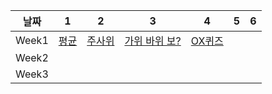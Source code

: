 |   날짜   |  1  |  2  |  3  |  4  |  5  |  6  |
| :------: | :-: | :-: | :-: | :-: | :-: | :-: |
| Week1    |  [평균](https://www.acmicpc.net/problem/1546)    |[주사위](https://www.acmicpc.net/problem/9295)      | [가위 바위 보?](https://www.acmicpc.net/problem/4493)       | [OX퀴즈](https://www.acmicpc.net/problem/8958)      |[]()     |      |
| Week2    |      |      |      |      |      |      |
| Week3    |      |      |      |      |      |      |
